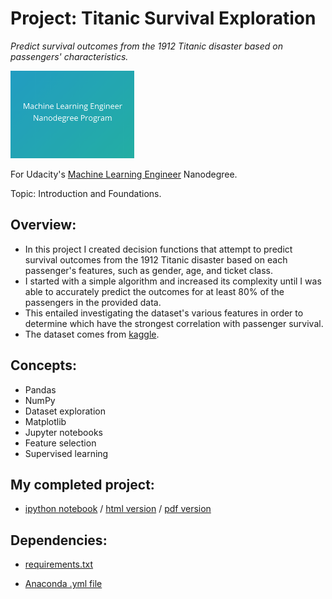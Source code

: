 # Project: Titanic Survival Exploration
*Predict survival outcomes from the 1912 Titanic disaster based on passengers' characteristics.*

<img src="https://github.com/jamesdellinger/machine_learning_nanodegree_titanic_practice_project/blob/master/mlndlogo.png" height="140">

For Udacity's [Machine Learning Engineer](https://www.udacity.com/course/machine-learning-engineer-nanodegree--nd009t) Nanodegree.

Topic: Introduction and Foundations.

## Overview:

* In this project I created decision functions that attempt to predict survival outcomes from the 1912 Titanic disaster based on each passenger's features, such as gender, age, and ticket class.
* I started with a simple algorithm and increased its complexity until I was able to accurately predict the outcomes for at least 80% of the passengers in the provided data.
* This entailed investigating the dataset's various features in order to determine which have the strongest correlation with passenger survival.
* The dataset comes from [kaggle](https://www.kaggle.com/c/titanic/data).

## Concepts:

* Pandas
* NumPy
* Dataset exploration
* Matplotlib
* Jupyter notebooks
* Feature selection
* Supervised learning

## My completed project:

* [ipython notebook](https://github.com/jamesdellinger/machine_learning_nanodegree_titanic_practice_project/blob/master/titanic_survival_exploration.ipynb) / [html version](http://htmlpreview.github.com/?https://github.com/jamesdellinger/machine_learning_nanodegree_titanic_practice_project/blob/master/report.html) / [pdf version](https://github.com/jamesdellinger/machine_learning_nanodegree_titanic_practice_project/blob/master/titanic_survival_exploration.pdf)

## Dependencies:

* [requirements.txt](https://github.com/jamesdellinger/machine_learning_nanodegree_titanic_practice_project/blob/master/requirements.txt)

* [Anaconda .yml file](https://github.com/jamesdellinger/machine_learning_nanodegree_titanic_practice_project/blob/master/titanic_practice_project.yml)
